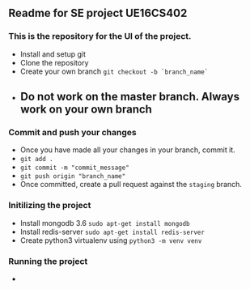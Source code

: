 ## Readme for SE project UE16CS402

### This is the repository for the UI of the project.

* Install and setup git
* Clone the repository
* Create your own branch ``git checkout -b `branch_name` ``
* ## Do not work on the master branch. Always work on your own branch

### Commit and push your changes

* Once you have made all your changes in your branch, commit it.
* `git add .`
* `git commit -m "commit_message"`
* `git push origin "branch_name"`
* Once committed, create a pull request against the `staging` branch.

### Initilizing the project
* Install mongodb 3.6 `sudo apt-get install mongodb`
* Install redis-server `sudo apt-get install redis-server`
* Create python3 virtualenv using `python3 -m venv venv`

### Running the project

* 